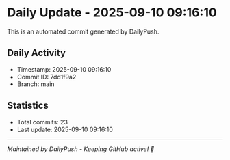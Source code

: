 # Daily Update - 2025-09-10 09:16:10

This is an automated commit generated by DailyPush.

## Daily Activity
- Timestamp: 2025-09-10 09:16:10
- Commit ID: 7dd1f9a2
- Branch: main

## Statistics
- Total commits: 23
- Last update: 2025-09-10 09:16:10

---
*Maintained by DailyPush - Keeping GitHub active! 🚀*
